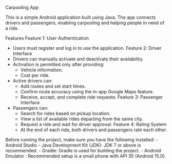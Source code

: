 Carpooling App

This is a simple Android application built using Java. The app connects drivers and passengers, enabling carpooling and helping people in need of a ride. 

Features 
Feature 1: User Authentication 
  - Users must register and log in to use the application. 
Feature 2: Driver Interface
  - Drivers can manually activate and deactivate their availability.
  - Activation is permitted only after providing:
       - Vehicle information.
       - Cost per ride.
  - Active drivers can:
      - Add routes and set start times.
      - Confirm route accuracy using the in-app Google Maps feature.
      - Receive, accept, and complete ride requests. 
Feature 3: Passenger Interface
  - Passengers can:
      - Search for rides based on pickup location.
      - View a list of available rides departing from the same city.
      - Request a ride and wait for driver approval. 
Feature 4: Rating System
      - At the end of each ride, both drivers and passengers rate each other.
   
         
Before running the project, make sure you have the following installed: 
    - Android Studio 
    - Java Development Kit (JDK): JDK 7 or above is recommended. 
    - Gradle: Gradle is used for building the project. 
    - Android Emulator : Recommended setup is a small phone with API 35 (Android 15.0).
